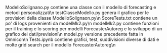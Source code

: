 ModelloSolignano.py contiene una classe con il modello di forecasting e metodi personalizzati\n
testClasseModello.py genera il grafico per le provisioni della classe ModelloSolignaon.py\n
ScoreTests.txt contiene un po' di logs provenienti da modelMk2.py\n
modelMk2.py contiene funzioni per il training e lo scoring per modelli ForecasterAutoreg e lo sviluppo di un grafico dei dati/previsioni\n
model.py versione precedente fatta in Omnicon\n
Tests.ipynb contiene grafici, test, suddivisioni diverse di dati e molte grid search per il modello ForecasterAutoreg\n
